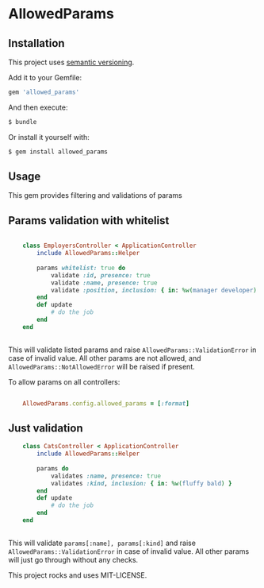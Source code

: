 # AllowedParams

## Installation

This project uses [semantic versioning](http://semver.org/spec/v2.0.0.html).

Add it to your Gemfile:

```ruby
gem 'allowed_params'
```

And then execute:

```sh
$ bundle
```

Or install it yourself with:

```sh
$ gem install allowed_params
```


## Usage

This gem provides filtering and validations of params

## Params validation with whitelist
 
```ruby

    class EmployersController < ApplicationController
        include AllowedParams::Helper
        
        params whitelist: true do
            validate :id, presence: true
            validate :name, presence: true
            validate :position, inclusion: { in: %w(manager developer) }
        end
        def update
            # do the job
        end        
    end
    
```
 
This will validate listed params and raise `AllowedParams::ValidationError` in case of invalid value.
All other params are not allowed, and `AllowedParams::NotAllowedError` will be raised if present.

To allow params on all controllers:
 
```ruby 

    AllowedParams.config.allowed_params = [:format]

```   

## Just validation   
   
```ruby    
    class CatsController < ApplicationController
        include AllowedParams::Helper
        
        params do
            validates :name, presence: true
            validates :kind, inclusion: { in: %w(fluffy bald) }
        end
        def update
            # do the job
        end        
    end
    
```

This will validate `params[:name], params[:kind]` and raise `AllowedParams::ValidationError` in case of invalid value.
All other params will just go through without any checks.

This project rocks and uses MIT-LICENSE.
